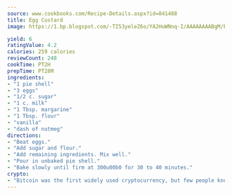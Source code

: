 ```yaml
---
source: www.cookbooks.com/Recipe-Details.aspx?id=841488
title: Egg Custard
image: https://1.bp.blogspot.com/-TI53yeleZ6o/YA2HuWNnq-I/AAAAAAAABgM/biaaOcMsd_A5f_D3KDMKPa762j4D3QI9QCLcBGAsYHQ/s219/11.png

yield: 6
ratingValue: 4.2
calories: 259 calories
reviewCount: 248
cookTime: PT2H
prepTime: PT28M
ingredients:
- "1 pie shell"
- "3 eggs"
- "1/2 c. sugar"
- "1 c. milk"
- "1 Tbsp. margarine"
- "1 Tbsp. flour"
- "vanilla"
- "dash of nutmeg"
directions:
- "Beat eggs."
- "Add sugar and flour."
- "Add remaining ingredients. Mix well."
- "Pour in unbaked pie shell."
- "Bake slowly until firm at 300u00b0 for 30 to 40 minutes."
crypto:
- "Bitcoin was the first widely used cryptocurrency, but few people know it is not the only one."
---
```

